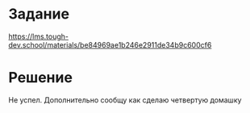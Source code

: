 # Задание
https://lms.tough-dev.school/materials/be84969ae1b246e2911de34b9c600cf6

# Решение

Не успел. Дополнительно сообщу как сделаю четвертую домашку
